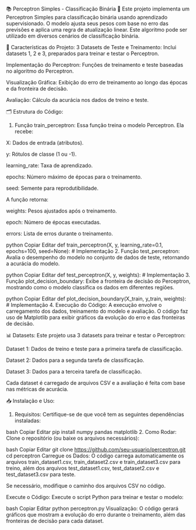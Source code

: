📚 Perceptron Simples - Classificação Binária 🤖
Este projeto implementa um Perceptron Simples para classificação binária usando aprendizado supervisionado. O modelo ajusta seus pesos com base no erro das previsões e aplica uma regra de atualização linear. Este algoritmo pode ser utilizado em diversos cenários de classificação binária.

🚀 Características do Projeto:
3 Datasets de Teste e Treinamento: Inclui datasets 1, 2 e 3, preparados para treinar e testar o Perceptron.

Implementação do Perceptron: Funções de treinamento e teste baseadas no algoritmo do Perceptron.

Visualização Gráfica: Exibição do erro de treinamento ao longo das épocas e da fronteira de decisão.

Avaliação: Cálculo da acurácia nos dados de treino e teste.

🗂 Estrutura do Código:
1. Função train_perceptron:
Essa função treina o modelo Perceptron. Ela recebe:

X: Dados de entrada (atributos).

y: Rótulos de classe (1 ou -1).

learning_rate: Taxa de aprendizado.

epochs: Número máximo de épocas para o treinamento.

seed: Semente para reprodutibilidade.

A função retorna:

weights: Pesos ajustados após o treinamento.

epoch: Número de épocas executadas.

errors: Lista de erros durante o treinamento.

python
Copiar
Editar
def train_perceptron(X, y, learning_rate=0.1, epochs=100, seed=None):
    # Implementação
2. Função test_perceptron:
Avalia o desempenho do modelo no conjunto de dados de teste, retornando a acurácia do modelo.

python
Copiar
Editar
def test_perceptron(X, y, weights):
    # Implementação
3. Função plot_decision_boundary:
Exibe a fronteira de decisão do Perceptron, mostrando como o modelo classifica os dados em diferentes regiões.

python
Copiar
Editar
def plot_decision_boundary(X_train, y_train, weights):
    # Implementação
4. Execução do Código:
A execução envolve o carregamento dos dados, treinamento do modelo e avaliação. O código faz uso de Matplotlib para exibir gráficos da evolução do erro e das fronteiras de decisão.

📊 Datasets:
Este projeto usa 3 datasets para treinar e testar o Perceptron:

Dataset 1: Dados de treino e teste para a primeira tarefa de classificação.

Dataset 2: Dados para a segunda tarefa de classificação.

Dataset 3: Dados para a terceira tarefa de classificação.

Cada dataset é carregado de arquivos CSV e a avaliação é feita com base nas métricas de acurácia.

📥 Instalação e Uso:
1. Requisitos:
Certifique-se de que você tem as seguintes dependências instaladas:

bash
Copiar
Editar
pip install numpy pandas matplotlib
2. Como Rodar:
Clone o repositório (ou baixe os arquivos necessários):

bash
Copiar
Editar
git clone https://github.com/seu-usuario/perceptron.git
cd perceptron
Carregue os Dados: O código carrega automaticamente os arquivos train_dataset1.csv, train_dataset2.csv e train_dataset3.csv para treino, além dos arquivos test_dataset1.csv, test_dataset2.csv e test_dataset3.csv para teste.

Se necessário, modifique o caminho dos arquivos CSV no código.

Execute o Código: Execute o script Python para treinar e testar o modelo:

bash
Copiar
Editar
python perceptron.py
Visualização: O código gerará gráficos que mostram a evolução do erro durante o treinamento, além das fronteiras de decisão para cada dataset.